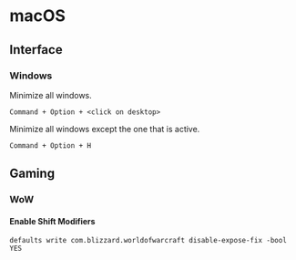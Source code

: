 # macOS

## Interface
### Windows
Minimize all windows.

`Command + Option + <click on desktop>`

Minimize all windows except the one that is active.

`Command + Option + H`

## Gaming
### WoW
#### Enable Shift Modifiers
```
defaults write com.blizzard.worldofwarcraft disable-expose-fix -bool YES
```
